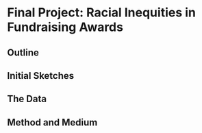 # Final Project: Racial Inequities in Fundraising Awards


## Outline

## Initial Sketches

## The Data

## Method and Medium

